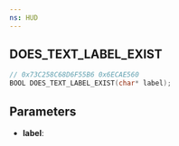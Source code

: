 ```yaml
---
ns: HUD
---
```

## DOES_TEXT_LABEL_EXIST

```c
// 0x73C258C68D6F55B6 0x6ECAE560
BOOL DOES_TEXT_LABEL_EXIST(char* label);
```

## Parameters
* **label**:
